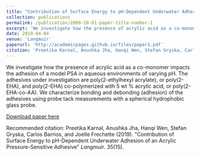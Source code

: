 ```yaml
---
title: "Contribution of Surface Energy to pH-Dependent Underwater Adhesion of an Acrylic Pressure-Sensitive Adhesive"
collection: publications
permalink: /publication/2009-10-01-paper-title-number-1
excerpt: 'We investigate how the presence of acrylic acid as a co-monomer impacts the adhesion of a model PSA in aqueous environments of varying pH. The adhesives under investigation are poly(2-ethylhexyl acrylate), or poly(2-EHA), and poly(2-EHA) co-polymerized with 5 wt % acrylic acid, or poly(2-EHA-co-AA). We characterize bonding and debonding (adhesion) of the adhesives using probe tack measurements with a spherical hydrophobic glass probe.'
date: 2019-04-04
venue: 'Langmuir'
paperurl: 'http://academicpages.github.io/files/paper1.pdf'
citation: 'Preetika Karnal, Anushka Jha, Hanqi Wen, Stefan Gryska, Carlos Barrios, and Joelle Frechette (2019). "Contribution of Surface Energy to pH-Dependent Underwater Adhesion of an Acrylic Pressure-Sensitive Adhesive" <i>Langmuir</i>. 35(15).'
---
```

We investigate how the presence of acrylic acid as a co-monomer impacts the adhesion of a model PSA in aqueous environments of varying pH. The adhesives under investigation are poly(2-ethylhexyl acrylate), or poly(2-EHA), and poly(2-EHA) co-polymerized with 5 wt % acrylic acid, or poly(2-EHA-co-AA). We characterize bonding and debonding (adhesion) of the adhesives using probe tack measurements with a spherical hydrophobic glass probe.

[Download paper here](https://pubs.acs.org/doi/abs/10.1021/acs.langmuir.9b00120)

Recommended citation: Preetika Karnal, Anushka Jha, Hanqi Wen, Stefan Gryska, Carlos Barrios, and Joelle Frechette (2019). "Contribution of Surface Energy to pH-Dependent Underwater Adhesion of an Acrylic Pressure-Sensitive Adhesive" <i>Langmuir</i>. 35(15).
